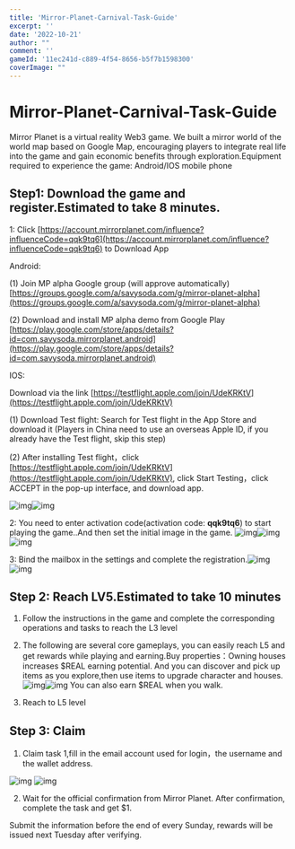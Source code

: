 ```yaml
---
title: 'Mirror-Planet-Carnival-Task-Guide'
excerpt: ''
date: '2022-10-21'
author: "" 
comment: ''
gameId: '11ec241d-c889-4f54-8656-b5f7b1598300'
coverImage: ""
---
```


# Mirror-Planet-Carnival-Task-Guide

Mirror Planet is a virtual reality Web3 game. We built a mirror world of the world map based on Google Map, encouraging players to integrate real life into the game and gain economic benefits through exploration.Equipment required to experience the game: Android/IOS mobile phone

## Step1: Download the game and register.Estimated to take 8 minutes.

1: Click [https://account.mirrorplanet.com/influence?influenceCode=qqk9tq6](https://account.mirrorplanet.com/influence?influenceCode=qqk9tq6) to Download App

Android:

(1) Join MP alpha Google group (will approve automatically) [https://groups.google.com/a/savysoda.com/g/mirror-planet-alpha](https://groups.google.com/a/savysoda.com/g/mirror-planet-alpha)

(2) Download and install MP alpha demo from Google Play [https://play.google.com/store/apps/details?id=com.savysoda.mirrorplanet.android](https://play.google.com/store/apps/details?id=com.savysoda.mirrorplanet.android)

IOS: 

Download via the link [https://testflight.apple.com/join/UdeKRKtV](https://testflight.apple.com/join/UdeKRKtV)

(1) Download Test flight: Search for Test flight in the App Store and download it (Players in China need to use an overseas Apple ID, if you already have the Test flight, skip this step)

(2) After installing Test flight，click [https://testflight.apple.com/join/UdeKRKtV](https://testflight.apple.com/join/UdeKRKtV), click Start Testing，click ACCEPT in the pop-up interface, and download app.

![img](https://lh5.googleusercontent.com/P3HecRprsif05XYb-sYzUClWf-wlkPrIqYHNKKjNWYf_AvoZnWr0CPNKik8wUFFiiSRA7yYqbS3F7PY6xfEphrLZeecMqb3drXK-IqvyCWNoNtF6TT0i9fRcTkF8g72MxRFbhBkqfr68jr603ju4-ND97g27E4uTulpST3l1GdN49cc_wbqkmW1T8fKu9sdUn_Cwh_SDWg)![img](https://lh5.googleusercontent.com/KNmSydEtXz5-STldkb0ssaZleD6XNfZBaEJctZOXUAjPDzkvQpXx7miJ3aOi3YLeJyC1sUW6031BlcZ7FgY1JATrrz6bH3FZk3tkVXdXPl1foKFVKvZ4dNJi7RYG30BOxa7eXf5i-qdaXnusSX2dWHSlsPoNEStzTYcuCnxMqOZo6qRuHo-wfXDF25BlcJ_Qu2OXuFJv1w)

2: You need to enter activation code(activation code: **qqk9tq6**) to start playing the game..And then set the initial image in the game.
![img](https://lh4.googleusercontent.com/DPZSSM2seHECEm3BLEg9IKhUEz6iM5iYwBhyHci_BLRCLgOmQWVC8ZXkTH8LhyhP-79d3ca1zEfv4tkxpvK2_0PXRmMS3x4DgdtshU6lUIJNh5mbAua6rHBU5_aomOhgeyFwK6iMi32u74PW9fmCqq53Xug194-wn_qKtej2IXmm8YwkeX5IwQnboAjJBF9HqQ8_hqhT9w)![img](https://lh6.googleusercontent.com/_AFBKkwr77LrtaFRUb362V08zDGKrhkHnKsB8NSbJ49bdRi8n9cGlYTMP0EDWSNoXfG7_K9PWilaO_Ge9XXCjVnK1HI2Gin59pddT_SrvpmR8zbtzeoCe1b_ptqotiHEFwJU4p1KPHu6go55FygvoVaRbL0WvNvXXn17-qOXvMVWSCYWPLO02Xf74db3C2pv71a4vKEqwA)![img](https://lh5.googleusercontent.com/vxGwOGklaJ2jzBomQ3lnvZp2YaSQZjTMM3X0k2XCJe1WQgBK5vA8bPAxJpDR_ypYlIux1RchHPk3yVX9EaJS_Y3bV4x2XgXEASmauSguRmAUvSaDhKws9r8bwtkCtvHLVbXLsaaF6tMOQnytXET5Vvy-1kGekESjc-Res8SP3gZAFiNMbjhcPJpfN6M-bGMuvey7m4sROQ)

3: Bind the mailbox in the settings and complete the registration.![img](https://lh6.googleusercontent.com/_pkPEfs_GDCiy6dfQDYhUhKjl-AqJtLZ0S9D1n8HMswZZu5ycTftKMzzuYNgPZj4Rkt9GsqVTyiXwPLVMJWLuOJft7xhy-W1Atw2xsLPQIbAGyak88-95q6Lnx_TeeHPx03ity5nMSKH0vHqZZX1LSde3vhnscAqw9l3pSkk3p5u2U1EWJ_hbE_z0S8O9I6wyuBvIWk9_w)![img](https://lh4.googleusercontent.com/tstoFyERCAQBnf_F_ZTo3E8AoBXutE6QYHZHHDK-1atDLHRnoZB-W7NtJt4TnSLb8WXllpl5SppTwXP4nyZ3qMkfDFQvtWkDvIWtZP8D9p2GxPNsl2JvurkdNxO3OC0Z0HxBf24mDqgKSL8IFK6rF0vaC8Y82ZKFwQ2H8RrGxJiy5tDeQOISJBeatRluqC1f7W3TmBmdEg)

## Step 2: Reach LV5.Estimated to take 10 minutes

1. Follow the instructions in the game and complete the corresponding operations and tasks to reach the L3 level

2. The following are several core gameplays, you can easily reach L5 and get rewards while playing and earning.Buy properties：Owning houses increases $REAL earning potential. And you can discover and pick up items as you explore,then use items to upgrade character and houses.![img](https://lh5.googleusercontent.com/3kIxNKi_7PeyCr8YdYq5KsE9tiPikId97CiyLfSXNkudjy6MyXCNlrjzpXiTVWwb2_ZoRN_4QW-eeiIf58228qljf7OuXYrOMrDMcPFqr9_RaJZaTdjqVLMOI93TH2EmsAuvkui3nX0VsDG8DiD6CWM2L26LgzZHTcEqeF1OvYe_zGccCTU_uPmI_2Naog9lEpMrEo7KJA)![img](https://lh4.googleusercontent.com/72pFoXgsQ1m19OAOuJGXVBE4BISq4i6oiPeXGgyBWrM9SClOCRhv7mqlARuiW1kQxNm0AGX7T5iIAlnGwOqu60bYOqPuDYp5PYQadKdExMU7p8QiFOvKpIL__-_MhJy5H5ojU_zNFI2CiYrWdXkIu-WyYy2E5We-QBudS0Ayqqq1lX73810CcPKnL9H6jhYw6S9KfMgTaQ)
You can also earn $REAL when you walk.

3. Reach to L5 level

## Step 3: Claim

1. Claim task 1,fill in the email account used for login，the username and the wallet address.

![img](https://lh5.googleusercontent.com/6UxlOubTNyHz2x1wavtiqhIKh_dia-6QyMZYUuj7Z-2Tq-KWVfjdlBppDH682Po2_c6wnczoJ0gQqdMjiq6AxHjAR8TtPLTuKCiSQGqZN5Wz4TDC7HD785Cios-NnBp38YbmzYKreQ_HgWZ8_CC1q8NKcCkb0BSDBXu_QulpSoQGepVLHFZ5YfIjpwTUUKsO)
![img](https://lh6.googleusercontent.com/dkxu4wH_Uyyp9BIRnFRoz0r0GEltl_wHKYN1eL1fzvNtyu7f5tXWyscyAjXytPwqU5J2s7Ma5U_4Ms6GYamVMIEYjUrpfvG6XB3k9hySVDES-TuNVeVrI6lZqqAbPTiJ1_EI1VgF8rYH-UZV8-2bhpBkLSclm3lpO3LSrFtwhlfGEGB-N4z_8n9O6NZdccv1)

2. Wait for the official confirmation from Mirror Planet. After confirmation, complete the task and get $1.

Submit the information before the end of every Sunday, rewards will be issued next Tuesday after verifying.

